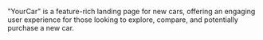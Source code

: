 "YourCar" is a feature-rich landing page for new cars, offering an engaging user experience for those looking to explore, compare, and potentially purchase a new car.
